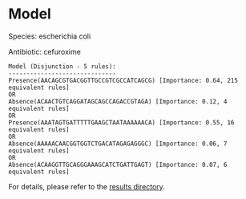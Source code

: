 
# Model

Species: escherichia coli

Antibiotic: cefuroxime

```
Model (Disjunction - 5 rules):
------------------------------
Presence(AACAGCGTGACGGTTGCCGTCGCCATCAGCG) [Importance: 0.64, 215 equivalent rules]
OR
Absence(ACAACTGTCAGGATAGCAGCCAGACCGTAGA) [Importance: 0.12, 4 equivalent rules]
OR
Presence(AAATAGTGATTTTTGAAGCTAATAAAAAACA) [Importance: 0.55, 16 equivalent rules]
OR
Absence(AAAAACAACGGTGGTCTGACATAGAGAGGGC) [Importance: 0.06, 7 equivalent rules]
OR
Absence(ACAAGGTTGCAGGGAAAGCATCTGATTGAGT) [Importance: 0.07, 6 equivalent rules]

```

For details, please refer to the [results directory](../../../../../results/scm_b/escherichia+coli/cefuroxime/repeat_0/).

